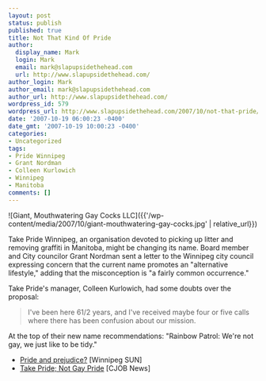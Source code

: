 ```yaml
---
layout: post
status: publish
published: true
title: Not That Kind Of Pride
author:
  display_name: Mark
  login: Mark
  email: mark@slapupsidethehead.com
  url: http://www.slapupsidethehead.com/
author_login: Mark
author_email: mark@slapupsidethehead.com
author_url: http://www.slapupsidethehead.com/
wordpress_id: 579
wordpress_url: http://www.slapupsidethehead.com/2007/10/not-that-pride/
date: '2007-10-19 06:00:23 -0400'
date_gmt: '2007-10-19 10:00:23 -0400'
categories:
- Uncategorized
tags:
- Pride Winnipeg
- Grant Nordman
- Colleen Kurlowich
- Winnipeg
- Manitoba
comments: []
---
```

![Giant, Mouthwatering Gay Cocks LLC]({{'/wp-content/media/2007/10/giant-mouthwatering-gay-cocks.jpg' | relative_url}})

Take Pride Winnipeg, an organisation devoted to picking up litter and removing graffiti in Manitoba, might be changing its name. Board member and City councilor Grant Nordman sent a letter to the Winnipeg city council expressing concern that the current name promotes an "alternative lifestyle," adding that the misconception is "a fairly common occurrence."

Take Pride's manager, Colleen Kurlowich, had some doubts over the proposal:

> I've been here 61/2 years, and I've received maybe four or five calls where there has been confusion about our mission.

At the top of their new name recommendations: "Rainbow Patrol: We're not gay, we just like to be tidy."

- [Pride and prejudice?](http://www.winnipegsun.com/News/Winnipeg/2007/10/18/4585008-sun.html) [Winnipeg SUN]
- [Take Pride; Not Gay Pride](http://www.cjob.com/news/index.aspx?src=loc&mc=local&rem=77219) [CJOB News]
